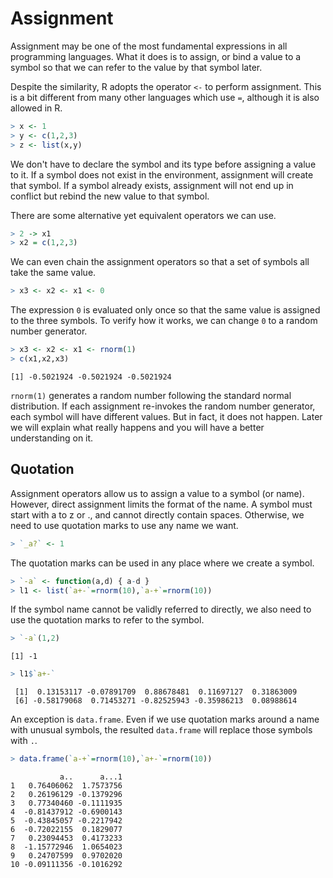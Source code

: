 

# Assignment

Assignment may be one of the most fundamental expressions in all programming languages. What it does is to assign, or bind a value to a symbol so that we can refer to the value by that symbol later.

Despite the similarity, R adopts the operator `<-` to perform assignment. This is a bit different from many other languages which use `=`, although it is also allowed in R.


```r
> x <- 1
> y <- c(1,2,3)
> z <- list(x,y)
```

We don't have to declare the symbol and its type before assigning a value to it. If a symbol does not exist in the environment, assignment will create that symbol. If a symbol already exists, assignment will not end up in conflict but rebind the new value to that symbol.

There are some alternative yet equivalent operators we can use.


```r
> 2 -> x1
> x2 = c(1,2,3)
```

We can even chain the assignment operators so that a set of symbols all take the same value.


```r
> x3 <- x2 <- x1 <- 0
```

The expression `0` is evaluated only once so that the same value is assigned to the three symbols. To verify how it works, we can change `0` to a random number generator.


```r
> x3 <- x2 <- x1 <- rnorm(1)
> c(x1,x2,x3)
```

```
[1] -0.5021924 -0.5021924 -0.5021924
```

`rnorm(1)` generates a random number following the standard normal distribution. If each assignment re-invokes the random number generator, each symbol will have different values. But in fact, it does not happen. Later we will explain what really happens and you will have a better understanding on it.

## Quotation

Assignment operators allow us to assign a value to a symbol (or name). However, direct assignment limits the format of the name. A symbol must start with a to z or ., and cannot directly contain spaces. Otherwise, we need to use quotation marks to use any name we want.


```r
> `_a?` <- 1
```

The quotation marks can be used in any place where we create a symbol.


```r
> `-a` <- function(a,d) { a-d }
> l1 <- list(`a+-`=rnorm(10),`a-+`=rnorm(10))
```

If the symbol name cannot be validly referred to directly, we also need to use the quotation marks to refer to the symbol.


```r
> `-a`(1,2)
```

```
[1] -1
```

```r
> l1$`a+-`
```

```
 [1]  0.13153117 -0.07891709  0.88678481  0.11697127  0.31863009
 [6] -0.58179068  0.71453271 -0.82525943 -0.35986213  0.08988614
```

An exception is `data.frame`. Even if we use quotation marks around a name with unusual symbols, the resulted `data.frame` will replace those symbols with `.`.


```r
> data.frame(`a-+`=rnorm(10),`a+-`=rnorm(10))
```

```
           a..      a...1
1   0.76406062  1.7573756
2   0.26196129 -0.1379296
3   0.77340460 -0.1111935
4  -0.81437912 -0.6900143
5  -0.43845057 -0.2217942
6  -0.72022155  0.1829077
7   0.23094453  0.4173233
8  -1.15772946  1.0654023
9   0.24707599  0.9702020
10 -0.09111356 -0.1016292
```
